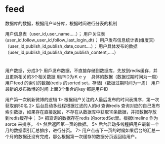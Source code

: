 # feed

数据库的数据，根据用户id分库，根据时间进行分表的机制

用户信息表（user_id,user_name.....）；
用户关注表(user_id,follow_user_id,follow_last_login_dt)；
用户发布信息统计表(维度天)（user_id,publish_id,publish_date,count....）；
用户具体发布的数据（user_id,publish_id,publish_date,publish_content,.....）
#
用户数据，分成3个
用戶发布数据，不直接存储到数据库，先放到redis缓存，并且更新相关的3个相关数据
用户ID为Ｋｅｙ　具体的数据（数据过期时间为一周）
用户feed 的索引的数据(redis 的sorted set，存储)（数据过期时间为一周）
用户最新的发布微博的时间
上面3个集合的key 都是用户ID

用户第一次刷新微博的逻辑
1> 根据用户关注的人最后发布的时间表排序，第一次获取前50名
2> 后台启动多线程根据过滤的人的id 查询redis 查询对应的自己发布索引数据，如果存在直接返回，不存在从数据库中获取10条数据，并把数据存放到redis缓存中；
3> 把查询的数据存在redis 的sortedSet里。根据timeline 作为sorce 来排序。
4> 然后返回第一页的数据。
5> 后台启动多线程把用户最新一个月的数据索引汇总排序，进行分页。
7> 用户点击下一页的时候如果后台的汇总一个月的数据还没有完成，那么根据第一次缓存的数据分页返回给用户。



